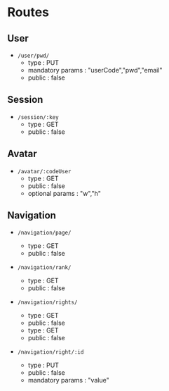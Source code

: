 # Routes

## User

* `/user/pwd/`
    * type : PUT
    * mandatory params : "userCode","pwd","email"
    * public : false

## Session

* `/session/:key`
    * type : GET
    * public : false

## Avatar

* `/avatar/:codeUser`
    * type : GET
    * public : false
    * optional params : "w","h"

## Navigation

* `/navigation/page/`
    * type : GET
    * public : false

* `/navigation/rank/`
    * type : GET
    * public : false

* `/navigation/rights/`
    * type : GET
    * public : false
    * type : GET
    * public : false

* `/navigation/right/:id`
    * type : PUT
    * public : false
    * mandatory params : "value"